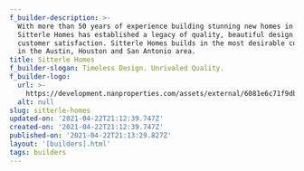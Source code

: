 ```yaml
---
f_builder-description: >-
  With more than 50 years of experience building stunning new homes in Texas,
  Sitterle Homes has established a legacy of quality, beautiful design and
  customer satisfaction. Sitterle Homes builds in the most desirable communities
  in the Austin, Houston and San Antonio area.
title: Sitterle Homes
f_builder-slogan: Timeless Design. Unrivaled Quality.
f_builder-logo:
  url: >-
    https://development.nanproperties.com/assets/external/6081e6c71f9db931c27f7629_6077bf41fcff118bf7a9451a_6034716a5401asitterle-logo2.png
  alt: null
slug: sitterle-homes
updated-on: '2021-04-22T21:12:39.747Z'
created-on: '2021-04-22T21:12:39.747Z'
published-on: '2021-04-22T21:13:29.827Z'
layout: '[builders].html'
tags: builders
---
```



